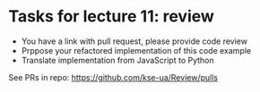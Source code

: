 # Tasks for lecture 11: review

- You have a link with pull request, please provide code review
- Prppose your refactored implementation of this code example
- Translate implementation from JavaScript to Python

See PRs in repo: https://github.com/kse-ua/Review/pulls
